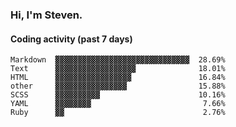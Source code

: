 ### Hi, I'm Steven.

#### Coding activity (past 7 days)
```
Markdown  ▓▓▓▓▓▓▓▓▓▓▓▓▓▓▓▓▓▓▓▓▓▓▓▓▓▓▓▓▓▓  28.69%
Text      ▓▓▓▓▓▓▓▓▓▓▓▓▓▓▓▓▓▓              18.01%
HTML      ▓▓▓▓▓▓▓▓▓▓▓▓▓▓▓▓▓               16.84%
other     ▓▓▓▓▓▓▓▓▓▓▓▓▓▓▓▓                15.88%
SCSS      ▓▓▓▓▓▓▓▓▓▓                      10.16%
YAML      ▓▓▓▓▓▓▓▓                         7.66%
Ruby      ▓▓                               2.76%
```
